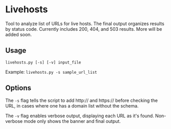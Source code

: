 # Livehosts

Tool to analyze list of URLs for live hosts. The final output organizes results by status code. Currently includes 200, 404, and 503 results. More will be added soon.

## Usage
`livehosts.py [-s] [-v] input_file`

Example:
`livehosts.py -s sample_url_list`

## Options
The `-s` flag tells the script to add http:// and https:// before checking the URL, in cases where one has a domain list without the schema.

The `-v` flag enables verbose output, displaying each URL as it's found. Non-verbose mode only shows the banner and final output.
